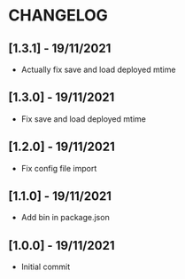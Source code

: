 # CHANGELOG

## [1.3.1] - 19/11/2021
- Actually fix save and load deployed mtime

## [1.3.0] - 19/11/2021
- Fix save and load deployed mtime

## [1.2.0] - 19/11/2021
- Fix config file import

## [1.1.0] - 19/11/2021
- Add bin in package.json

## [1.0.0] - 19/11/2021
- Initial commit
